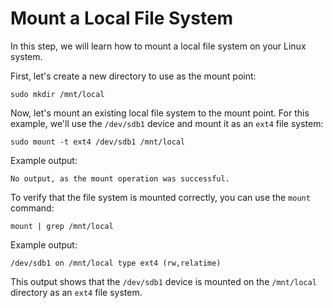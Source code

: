 # Mount a Local File System

In this step, we will learn how to mount a local file system on your Linux system.

First, let's create a new directory to use as the mount point:

```
sudo mkdir /mnt/local
```

Now, let's mount an existing local file system to the mount point. For this example, we'll use the `/dev/sdb1` device and mount it as an `ext4` file system:

```
sudo mount -t ext4 /dev/sdb1 /mnt/local
```

Example output:

```
No output, as the mount operation was successful.
```

To verify that the file system is mounted correctly, you can use the `mount` command:

```
mount | grep /mnt/local
```

Example output:

```
/dev/sdb1 on /mnt/local type ext4 (rw,relatime)
```

This output shows that the `/dev/sdb1` device is mounted on the `/mnt/local` directory as an `ext4` file system.

